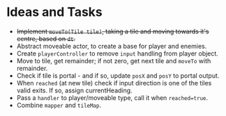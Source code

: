 # Ideas and Tasks

* ~~Implement `moveTo(Tile tile)`, taking a tile and moving towards it's centre, based on `dt`.~~
* Abstract moveable actor, to create a base for player and enemies.
* Create `playerController` to remove `input` handling from player object.
* Move to tile, get remainder; if not zero, get next tile and `moveTo` with remainder.
* Check if tile is portal - and if so, update `posX` and `posY` to portal output.
* When `reached` (at new tile) check if input direction is one of the tiles valid exits. If so, assign currentHeading.
* Pass a `handler` to player/moveable type, call it when `reached=true`.
* Combine `mapper` and `tileMap`.
